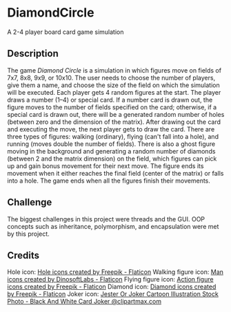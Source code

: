 # DiamondCircle

A 2-4 player board card game simulation

## Description

The game _Diamond Circle_ is a simulation in which figures move on fields of 7x7, 8x8, 9x9, or 10x10. The user needs to choose the number of players, give them a name, and choose the size of the field on which the simulation will be executed. Each player gets 4 random figures at the start. The player draws a number (1–4) or special card. If a number card is drawn out, the figure moves to the number of fields specified on the card; otherwise, if a special card is drawn out, there will be a generated random number of holes (between zero and the dimension of the matrix). After drawing out the card and executing the move, the next player gets to draw the card. There are three types of figures: walking (ordinary), flying (can't fall into a hole), and running (moves double the number of fields). There is also a ghost figure moving in the background and generating a random number of diamonds (between 2 and the matrix dimension) on the field, which figures can pick up and gain bonus movement for their next move. The figure ends its movement when it either reaches the final field (center of the matrix) or falls into a hole. The game ends when all the figures finish their movements.

## Challenge

The biggest challenges in this project were threads and the GUI. OOP concepts such as inheritance, polymorphism, and encapsulation were met by this project.


## Credits

Hole icon: <a href="https://www.flaticon.com/free-icons/hole" title="hole icons">Hole icons created by Freepik - Flaticon</a>
Walking figure icon: <a href="https://www.flaticon.com/free-icons/man" title="man icons">Man icons created by DinosoftLabs - Flaticon</a>
Flying figure icon: <a href="https://www.flaticon.com/free-icons/action-figure" title="action figure icons">Action figure icons created by Freepik - Flaticon</a>
Diamond icon: <a href="https://www.flaticon.com/free-icons/diamond" title="diamond icons">Diamond icons created by Freepik - Flaticon</a>
Joker icon: <a href="https://www.clipartmax.com/middle/m2i8b1K9m2N4N4m2_jester-or-joker-cartoon-illustration-stock-photo-black-and-white-card-joker/" target="_blank">Jester Or Joker Cartoon Illustration Stock Photo - Black And White Card Joker @clipartmax.com</a>
